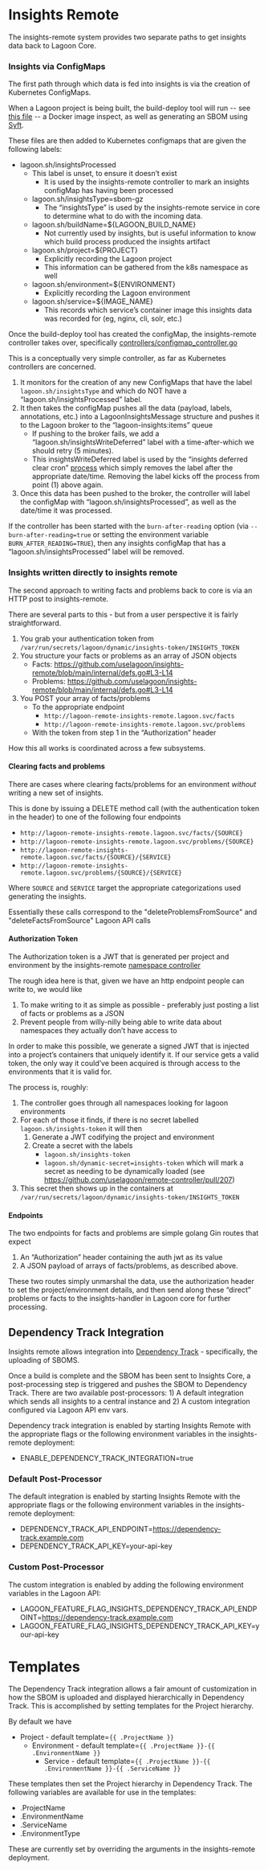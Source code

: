 # Insights Remote

The insights-remote system provides two separate paths to get insights data back to Lagoon Core.


### Insights via ConfigMaps

The first path through which data is fed into insights is via the creation of Kubernetes ConfigMaps.

When a Lagoon project is being built, the build-deploy tool will run -- see [this file](https://github.com/uselagoon/build-deploy-tool/blob/main/legacy/scripts/exec-generate-insights-configmap.sh) -- a Docker image inspect, as well as generating an SBOM using [Syft](https://github.com/anchore/syft).

These files are then added to Kubernetes configmaps that are given the following labels:
* lagoon.sh/insightsProcessed
  * This label is unset, to ensure it doesn’t exist
    * It is used by the insights-remote controller to mark an insights configMap has having been processed
  * lagoon.sh/insightsType=sbom-gz
    * The “insightsType” is used by the insights-remote service in core to determine what to do with the incoming data.
  * lagoon.sh/buildName=${LAGOON_BUILD_NAME}
    * Not currently used by insights, but is useful information to know which build process produced the insights artifact
  * lagoon.sh/project=${PROJECT}
    * Explicitly recording the Lagoon project
    * This information can be gathered from the k8s namespace as well
  * lagoon.sh/environment=${ENVIRONMENT}
    * Explicitly recording the Lagoon environment
  * lagoon.sh/service=${IMAGE_NAME}
    * This records which service’s container image this insights data was recorded for (eg, nginx, cli, solr, etc.)

Once the build-deploy tool has created the configMap, the insights-remote controller takes over, specifically [controllers/configmap_controller.go](https://github.com/anchore/syft)

This is a conceptually very simple controller, as far as Kubernetes controllers are concerned.

1. It monitors for the creation of any new ConfigMaps that have the label `lagoon.sh/insightsType` and which do NOT have a “lagoon.sh/insightsProcessed” label.
2. It then takes the configMap pushes all the data (payload, labels, annotations, etc.) into a LagoonInsightsMessage structure and pushes it to the Lagoon broker to the “lagoon-insights:items” queue
   * If pushing to the broker fails, we add a “lagoon.sh/insightsWriteDeferred” label with a time-after-which we should retry (5 minutes).
   * This insightsWriteDeferred label is used by the “insights deferred clear cron” [process](main.go#L366-L414) which simply removes the label after the appropriate date/time. Removing the label kicks off the process from point (1) above again.
3. Once this data has been pushed to the broker, the controller will label the configMap with “lagoon.sh/insightsProcessed”, as well as the date/time it was processed.

If the controller has been started with the `burn-after-reading` option (via `--burn-after-reading=true` or setting the environment variable `BURN_AFTER_READING=TRUE`), then any insights configMap that has a “lagoon.sh/insightsProcessed” label will be removed.

### Insights written directly to insights remote

The second approach to writing facts and problems back to core is via an HTTP post to insights-remote.

There are several parts to this - but from a user perspective it is fairly straightforward.

1. You grab your authentication token from `/var/run/secrets/lagoon/dynamic/insights-token/INSIGHTS_TOKEN`
2. You structure your facts or problems as an array of JSON objects
   * Facts: https://github.com/uselagoon/insights-remote/blob/main/internal/defs.go#L3-L14
   * Problems: https://github.com/uselagoon/insights-remote/blob/main/internal/defs.go#L3-L14
3. You POST your array of facts/problems
   * To the appropriate endpoint
     * `http://lagoon-remote-insights-remote.lagoon.svc/facts`
     * `http://lagoon-remote-insights-remote.lagoon.svc/problems`
   * With the token from step 1 in the “Authorization” header

How this all works is coordinated across a few subsystems.

#### Clearing facts and problems

There are cases where clearing facts/problems for an environment _without_ writing a new set of insights.

This is done by issuing a DELETE method call (with the authentication token in the header) to one of the following four endpoints

* `http://lagoon-remote-insights-remote.lagoon.svc/facts/{SOURCE}`
* `http://lagoon-remote-insights-remote.lagoon.svc/problems/{SOURCE}`
* `http://lagoon-remote-insights-remote.lagoon.svc/facts/{SOURCE}/{SERVICE}`
* `http://lagoon-remote-insights-remote.lagoon.svc/problems/{SOURCE}/{SERVICE}`

Where `SOURCE` and `SERVICE` target the appropriate categorizations used generating the insights.

Essentially these calls correspond to the "deleteProblemsFromSource" and "deleteFactsFromSource" Lagoon API calls

#### Authorization Token

The Authorization token is a JWT that is generated per project and environment by the insights-remote [namespace controller](internal/controllers/namespace_controller.go)

The rough idea here is that, given we have an http endpoint people can write to, we would like
1. To make writing to it as simple as possible - preferably just posting a list of facts or problems as a JSON
2. Prevent people from willy-nilly being able to write data about namespaces they actually don’t have access to

In order to make this possible, we generate a signed JWT that is injected into a project’s containers that uniquely identify it. If our service gets a valid token, the only way it could’ve been acquired is through access to the environments that it is valid for.


The process is, roughly:
1. The controller goes through all namespaces looking for lagoon environments
2. For each of those it finds, if there is no secret labelled `lagoon.sh/insights-token` it will then
   1. Generate a JWT codifying the project and environment
   2. Create a secret with the labels
      * `lagoon.sh/insights-token`
      * `lagoon.sh/dynamic-secret=insights-token` which will mark a secret as needing to be dynamically loaded (see https://github.com/uselagoon/remote-controller/pull/207)
3. This secret then shows up in the containers at `/var/run/secrets/lagoon/dynamic/insights-token/INSIGHTS_TOKEN`

#### Endpoints

The two endpoints for facts and problems are simple golang Gin routes that expect
1. An “Authorization” header containing the auth jwt as its value
2. A JSON payload of arrays of facts/problems, as described above.

These two routes simply unmarshal the data, use the authorization header to set the project/environment details, and then send along these “direct” problems or facts to the insights-handler in Lagoon core for further processing.

## Dependency Track Integration

Insights remote allows integration into [Dependency Track](https://docs.dependencytrack.org/) - specifically, the uploading of SBOMS.

Once a build is complete and the SBOM has been sent to Insights Core, a post-processing step is triggered and pushes the SBOM to Dependency Track. There are two available post-processors: 1) A default integration which sends all insights to a central instance and 2) A custom integration configured via Lagoon API env vars.

Dependency track integration is enabled by starting Insights Remote with the appropriate flags or the following environment variables in the insights-remote deployment:
* ENABLE_DEPENDENCY_TRACK_INTEGRATION=true

### Default Post-Processor

The default integration is enabled by starting Insights Remote with the appropriate flags or the following environment variables in the insights-remote deployment:
* DEPENDENCY_TRACK_API_ENDPOINT=https://dependency-track.example.com
* DEPENDENCY_TRACK_API_KEY=your-api-key

### Custom Post-Processor

The custom integration is enabled by adding the following environment variables in the Lagoon API:
* LAGOON_FEATURE_FLAG_INSIGHTS_DEPENDENCY_TRACK_API_ENDPOINT=https://dependency-track.example.com
* LAGOON_FEATURE_FLAG_INSIGHTS_DEPENDENCY_TRACK_API_KEY=your-api-key

# Templates

The Dependency Track integration allows a fair amount of customization in how the SBOM is uploaded and displayed hierarchically in Dependency Track.
This is accomplished by setting templates for the Project hierarchy.

By default we have
- Project - default template=`{{ .ProjectName }}`
  - Environment - default template=`{{ .ProjectName }}-{{ .EnvironmentName }}`
    - Service - default template=`{{ .ProjectName }}-{{ .EnvironmentName }}-{{ .ServiceName }}`

These templates then set the Project hierarchy in Dependency Track.
The following variables are available for use in the templates:
- .ProjectName
- .EnvironmentName
- .ServiceName
- .EnvironmentType

These are currently set by overriding the arguments in the insights-remote deployment.
